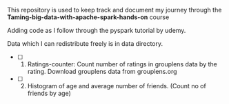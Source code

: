 This repository is used to keep track and document my journey through the **Taming-big-data-with-apache-spark-hands-on** course

Adding code as I follow through the pyspark tutorial by udemy.

Data which I can redistribute freely is in data directory.

-[ ] 1) Ratings-counter: Count number of ratings in grouplens data by the rating.
  Download grouplens data from grouplens.org

-[ ] 2) Histogram of age and average number of friends. (Count no of friends by age)
 
